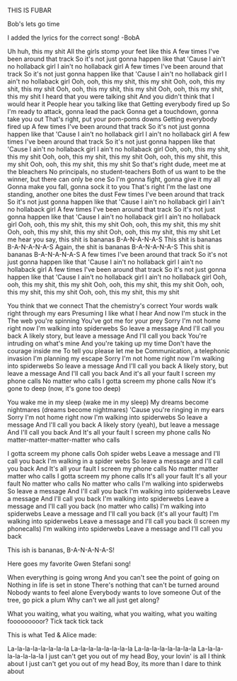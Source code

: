 THIS IS FUBAR

Bob's lets go time

I added the lyrics for the correct song! -BobA

Uh huh, this my shit
All the girls stomp your feet like this
A few times I've been around that track
So it's not just gonna happen like that
'Cause I ain't no hollaback girl
I ain't no hollaback girl
A few times I've been around that track
So it's not just gonna happen like that
'Cause I ain't no hollaback girl
I ain't no hollaback girl
Ooh, ooh, this my shit, this my shit
Ooh, ooh, this my shit, this my shit
Ooh, ooh, this my shit, this my shit
Ooh, ooh, this my shit, this my shit
I heard that you were talking shit
And you didn't think that I would hear it
People hear you talking like that
Getting everybody fired up
So I'm ready to attack, gonna lead the pack
Gonna get a touchdown, gonna take you out
That's right, put your pom-poms downs
Getting everybody fired up
A few times I've been around that track
So it's not just gonna happen like that
'Cause I ain't no hollaback girl
I ain't no hollaback girl
A few times I've been around that track
So it's not just gonna happen like that
'Cause I ain't no hollaback girl
I ain't no hollaback girl
Ooh, ooh, this my shit, this my shit
Ooh, ooh, this my shit, this my shit
Ooh, ooh, this my shit, this my shit
Ooh, ooh, this my shit, this my shit
So that's right dude, meet me at the bleachers
No principals, no student-teachers
Both of us want to be the winner, but there can only be one
So I'm gonna fight, gonna give it my all
Gonna make you fall, gonna sock it to you
That's right I'm the last one standing, another one bites the dust
Few times I've been around that track
So it's not just gonna happen like that
'Cause I ain't no hollaback girl
I ain't no hollaback girl
A few times I've been around that track
So it's not just gonna happen like that
'Cause I ain't no hollaback girl
I ain't no hollaback girl
Ooh, ooh, this my shit, this my shit
Ooh, ooh, this my shit, this my shit
Ooh, ooh, this my shit, this my shit
Ooh, ooh, this my shit, this my shit
Let me hear you say, this shit is bananas
B-A-N-A-N-A-S
This shit is bananas
B-A-N-A-N-A-S
Again, the shit is bananas
B-A-N-A-N-A-S
This shit is bananas
B-A-N-A-N-A-S
A few times I've been around that track
So it's not just gonna happen like that
'Cause I ain't no hollaback girl
I ain't no hollaback girl
A few times I've been around that track
So it's not just gonna happen like that
'Cause I ain't no hollaback girl
I ain't no hollaback girl
Ooh, ooh, this my shit, this my shit
Ooh, ooh, this my shit, this my shit
Ooh, ooh, this my shit, this my shit
Ooh, ooh, this my shit, this my shit


You think that we connect
That the chemistry's correct
Your words walk right through my ears
Presuming I like what I hear
And now I'm stuck in the
The web you're spinning
You've got me for your prey
Sorry I'm not home right now
I'm walking into spiderwebs
So leave a message
And I'll call you back
A likely story, but leave a message
And I'll call you back
You're intruding on what's mine
And you're taking up my time
Don't have the courage inside me
To tell you please let me be
Communication, a telephonic invasion
I'm planning my escape
Sorry I'm not home right now
I'm walking into spiderwebs
So leave a message
And I'll call you back
A likely story, but leave a message
And I'll call you back
And it's all your fault
I screen my phone calls
No matter who calls
I gotta screem my phone calls
Now it's gone to deep (now, it's gone too deep)


You wake me in my sleep (wake me in my sleep)
My dreams become nightmares (dreams become nightmares)
'Cause you're ringing in my ears
Sorry I'm not home right now
I'm walking into spiderwebs
So leave a message
And I'll call you back
A likely story (yeah), but leave a message
And I'll call you back
And It's all your fault
I screen my phone calls
No matter-matter-matter-matter who calls


I gotta screem my phone calls
Ooh spider webs
Leave a message and I'll call you back
I'm walking in a spider webs
So leave a message and I'll call you back
And It's all your fault
I screen my phone calls
No matter matter matter who calls
I gotta screem my phone calls
It's all your fault
It's all your fault
No matter who calls
No matter who calls
I'm walking into spiderwebs
So leave a message
And I'll call you back
I'm walking into spiderwebs
Leave a message
And I'll call you back
I'm walking into spiderwebs
Leave a message and I'll call you back (no matter who calls)
I'm walking into spiderwebs
Leave a message and I'll call you back (it's all your fault)
I'm walking into spiderwebs
Leave a message and I'll call you back (I screen my phonecalls)
I'm walking into spiderwebs
Leave a message and I'll call you back


This ish is bananas, B-A-N-A-N-A-S!


Here goes my favorite Gwen Stefani song!


When everything is going wrong
And you can't see the point of going on
Nothing in life is set in stone
There's nothing that can't be turned around
Nobody wants to feel alone
Everybody wants to love someone
Out of the tree, go pick a plum
Why can't we all just get along?


What you waiting, what you waiting, what you waiting, what you waiting fooooooooor? Tick tack tick tack 

This is what Ted & Alice made:

La-la-la-la-la-la-la-la
La-la-la-la-la-la-la-la
La-la-la-la-la-la-la-la
La-la-la-la-la-la-la-la
I just can't get you out of my head
Boy, your lovin' is all I think about
I just can't get you out of my head
Boy, its more than I dare to think about
